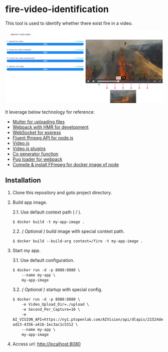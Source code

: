 # fire-video-identification

This tool is used to identify whether there exist fire in a video.

![Dashboard](dashboard.png)

It leverage below technology for reference:

* [Multer for uploading files](https://github.com/expressjs/multer)
* [Webpack with HMR for development](https://github.com/kenanpengyou/express-webpack-full-live-reload-example)
* [WebSocket for express](https://github.com/HenningM/express-ws)
* [Fluent ffmpeg API for node.js](https://github.com/fluent-ffmpeg/node-fluent-ffmpeg)
* [Video.js](https://github.com/videojs/video.js)
* [Video.js plugins](https://github.com/videojs/video.js/wiki/Plugins)
* [Co generator function](https://github.com/tj/co)
* [Pug loader for webpack](https://github.com/pugjs/pug-loader)
* [Compile & install FFmpeg for docker image of node](https://trac.ffmpeg.org/wiki/CompilationGuide/Ubuntu)

## Installation

1. Clone this repository and goto project directory.

2. Build app image.

	2.1. Use default context path ( / ).

	```
	$ docker build -t my-app-image .
	```
	
	2.2. *( Optional )* build image with special context path.
	
	```
	$ docker build --build-arg context=/fire -t my-app-image .
	```

3. Start my app.

	3.1. Use default configuration.
	
	```
	$ docker run -d -p 8080:8080 \
		--name my-app \
		my-app-image
	```
	
	3.2. *( Optional )* startup with special config.
	
	```
	$ docker run -d -p 8080:8080 \
		-e Video_Upload_Dir=./upload \
		-e Second_Per_Capture=10 \
		-e AI_VISION_API=https://ny1.ptopenlab.com/AIVision/api/dlapis/21524def-ad23-4356-a416-1ec3ac1c5312 \
		--name my-app \
		my-app-image
	```

4. Access url:  [http://localhost:8080](http://localhost:8080)
